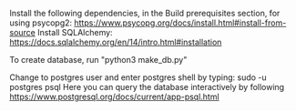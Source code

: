 Install the following dependencies, in the Build prerequisites section, for using psycopg2: https://www.psycopg.org/docs/install.html#install-from-source
Install SQLAlchemy: https://docs.sqlalchemy.org/en/14/intro.html#installation

To create database, run "python3 make_db.py"

Change to postgres user and enter postgres shell by typing: sudo -u postgres psql
Here you can query the database interactively by following https://www.postgresql.org/docs/current/app-psql.html 